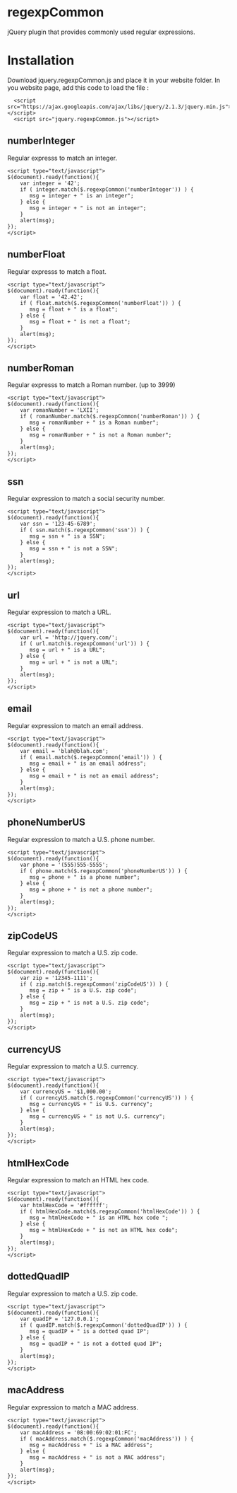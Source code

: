 regexpCommon
============

jQuery plugin that provides commonly used regular expressions.

Installation
============

Download jquery.regexpCommon.js and place it in your website folder.
In you website page, add this code to load the file :

      <script src="https://ajax.googleapis.com/ajax/libs/jquery/2.1.3/jquery.min.js"></script>
      <script src="jquery.regexpCommon.js"></script>

numberInteger
-------------

Regular expresss to match an integer.

    <script type="text/javascript"> 
    $(document).ready(function(){ 
        var integer = '42';
        if ( integer.match($.regexpCommon('numberInteger')) ) {
           msg = integer + " is an integer";
        } else {
           msg = integer + " is not an integer";
        }
        alert(msg); 
    });  
    </script>

numberFloat
-----------

Regular expresss to match a float.

    <script type="text/javascript"> 
    $(document).ready(function(){ 
        var float = '42.42';
        if ( float.match($.regexpCommon('numberFloat')) ) {
           msg = float + " is a float";
        } else {
           msg = float + " is not a float";
        }
        alert(msg); 
    });  
    </script>

numberRoman
-----------

Regular expresss to match a Roman number. (up to 3999)

    <script type="text/javascript"> 
    $(document).ready(function(){ 
        var romanNumber = 'LXII';
        if ( romanNumber.match($.regexpCommon('numberRoman')) ) {
           msg = romanNumber + " is a Roman number";
        } else {
           msg = romanNumber + " is not a Roman number";
        }
        alert(msg); 
    });  
    </script>

ssn
---

Regular expression to match a social security number.

    <script type="text/javascript"> 
    $(document).ready(function(){ 
        var ssn = '123-45-6789';
        if ( ssn.match($.regexpCommon('ssn')) ) {
           msg = ssn + " is a SSN";
        } else {
           msg = ssn + " is not a SSN";
        }
        alert(msg); 
    });  
    </script>

url
---

Regular expression to match a URL.

    <script type="text/javascript"> 
    $(document).ready(function(){ 
        var url = 'http://jquery.com/';
        if ( url.match($.regexpCommon('url')) ) {
           msg = url + " is a URL";
        } else {
           msg = url + " is not a URL";
        }
        alert(msg); 
    });  
    </script>

email
-----

Regular expression to match an email address.

    <script type="text/javascript"> 
    $(document).ready(function(){ 
        var email = 'blah@blah.com';
        if ( email.match($.regexpCommon('email')) ) {
           msg = email + " is an email address";
        } else {
           msg = email + " is not an email address";
        }
        alert(msg); 
    });  
    </script>

phoneNumberUS
-------------

Regular expression to match a U.S. phone number.

    <script type="text/javascript"> 
    $(document).ready(function(){ 
        var phone = '(555)555-5555';
        if ( phone.match($.regexpCommon('phoneNumberUS')) ) {
           msg = phone + " is a phone number";
        } else {
           msg = phone + " is not a phone number";
        }
        alert(msg); 
    });  
    </script>

zipCodeUS
---------

Regular expression to match a U.S. zip code.

    <script type="text/javascript"> 
    $(document).ready(function(){ 
        var zip = '12345-1111';
        if ( zip.match($.regexpCommon('zipCodeUS')) ) {
           msg = zip + " is a U.S. zip code";
        } else {
           msg = zip + " is not a U.S. zip code";
        }
        alert(msg); 
    });  
    </script>

currencyUS
----------

Regular expression to match a U.S. currency.

    <script type="text/javascript"> 
    $(document).ready(function(){ 
        var currencyUS = '$1,000.00';
        if ( currencyUS.match($.regexpCommon('currencyUS')) ) {
           msg = currencyUS + " is U.S. currency";
        } else {
           msg = currencyUS + " is not U.S. currency";
        }
        alert(msg); 
    });  
    </script>

htmlHexCode
-----------

Regular expression to match an HTML hex code.

    <script type="text/javascript"> 
    $(document).ready(function(){ 
        var htmlHexCode = '#ffffff';
        if ( htmlHexCode.match($.regexpCommon('htmlHexCode')) ) {
           msg = htmlHexCode + " is an HTML hex code ";
        } else {
           msg = htmlHexCode + " is not an HTML hex code";
        }
        alert(msg); 
    });  
    </script>

dottedQuadIP
------------

Regular expression to match a U.S. zip code.

    <script type="text/javascript"> 
    $(document).ready(function(){ 
        var quadIP = '127.0.0.1';
        if ( quadIP.match($.regexpCommon('dottedQuadIP')) ) {
           msg = quadIP + " is a dotted quad IP";
        } else {
           msg = quadIP + " is not a dotted quad IP";
        }
        alert(msg); 
    });  
    </script>

macAddress
----------

Regular expression to match a MAC address.

    <script type="text/javascript"> 
    $(document).ready(function(){ 
        var macAddress = '08:00:69:02:01:FC';
        if ( macAddress.match($.regexpCommon('macAddress')) ) {
           msg = macAddress + " is a MAC address";
        } else {
           msg = macAddress + " is not a MAC address";
        }
        alert(msg); 
    });  
    </script>
